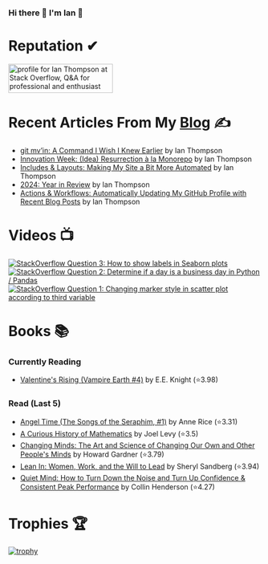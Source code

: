 ### Hi there 👋 I'm Ian 🙂

# Reputation ✔
<a href="https://stackoverflow.com/users/6509519/ian-thompson"><img src="https://stackoverflow.com/users/flair/6509519.png?theme=dark" width="208" height="58" alt="profile for Ian Thompson at Stack Overflow, Q&amp;A for professional and enthusiast programmers" title="profile for Ian Thompson at Stack Overflow, Q&amp;A for professional and enthusiast programmers"></a>

# Recent Articles From My [Blog](https://it176131.github.io/) ✍
<!-- BLOG START -->
- [git mv’in: A Command I Wish I Knew Earlier](https://it176131.github.io/2025/04/01/til-git-mv.html) by Ian Thompson
- [Innovation Week: (Idea) Resurrection à la Monorepo](https://it176131.github.io/2025/03/28/innovation-week.html) by Ian Thompson
- [Includes &amp; Layouts: Making My Site a Bit More Automated](https://it176131.github.io/2025/03/01/includes-layouts.html) by Ian Thompson
- [2024: Year in Review](https://it176131.github.io/2025/01/31/year-in-review.html) by Ian Thompson
- [Actions &amp; Workflows: Automatically Updating My GitHub Profile with Recent Blog Posts](https://it176131.github.io/2025/01/25/recent-posts-action.html) by Ian Thompson
<!-- BLOG END -->

# Videos 📺
<!-- BEGIN YOUTUBE-CARDS -->
[![StackOverflow Question 3: How to show labels in Seaborn plots](https://ytcards.demolab.com/?id=QYfRsxFQ5lI&title=StackOverflow+Question+3%3A+How+to+show+labels+in+Seaborn+plots&lang=en&timestamp=1599508121&background_color=%230d1117&title_color=%23ffffff&stats_color=%23dedede&max_title_lines=1&width=250&border_radius=5 "StackOverflow Question 3: How to show labels in Seaborn plots")](https://www.youtube.com/watch?v=QYfRsxFQ5lI)
[![StackOverflow Question 2: Determine if a day is a business day in Python / Pandas](https://ytcards.demolab.com/?id=U9-vvk51-Ac&title=StackOverflow+Question+2%3A+Determine+if+a+day+is+a+business+day+in+Python+%2F+Pandas&lang=en&timestamp=1598928356&background_color=%230d1117&title_color=%23ffffff&stats_color=%23dedede&max_title_lines=1&width=250&border_radius=5 "StackOverflow Question 2: Determine if a day is a business day in Python / Pandas")](https://www.youtube.com/watch?v=U9-vvk51-Ac)
[![StackOverflow Question 1: Changing marker style in scatter plot according to third variable](https://ytcards.demolab.com/?id=KfXANG9X524&title=StackOverflow+Question+1%3A+Changing+marker+style+in+scatter+plot+according+to+third+variable&lang=en&timestamp=1598284234&background_color=%230d1117&title_color=%23ffffff&stats_color=%23dedede&max_title_lines=1&width=250&border_radius=5 "StackOverflow Question 1: Changing marker style in scatter plot according to third variable")](https://www.youtube.com/watch?v=KfXANG9X524)
<!-- END YOUTUBE-CARDS -->

# Books 📚
### Currently Reading
<!-- GOODREADS-READING-LIST:START -->
- [Valentine's Rising (Vampire Earth #4)](https://www.goodreads.com/review/show/7829451439?utm_medium=api&utm_source=rss) by E.E. Knight (⭐️3.98)
<!-- GOODREADS-READING-LIST:END -->

### Read (Last 5)
<!-- GOODREADS-READ-LIST:START -->
- [Angel Time (The Songs of the Seraphim, #1)](https://www.goodreads.com/review/show/7734758349?utm_medium=api&utm_source=rss) by Anne Rice (⭐️3.31)
- [A Curious History of Mathematics](https://www.goodreads.com/review/show/7588654531?utm_medium=api&utm_source=rss) by Joel Levy (⭐️3.5)
- [Changing Minds: The Art and Science of Changing Our Own and Other People's Minds](https://www.goodreads.com/review/show/7521121067?utm_medium=api&utm_source=rss) by Howard Gardner (⭐️3.79)
- [Lean In: Women, Work, and the Will to Lead](https://www.goodreads.com/review/show/6308278802?utm_medium=api&utm_source=rss) by Sheryl Sandberg (⭐️3.94)
- [Quiet Mind: How to Turn Down the Noise and Turn Up Confidence & Consistent Peak Performance](https://www.goodreads.com/review/show/7464849693?utm_medium=api&utm_source=rss) by Collin Henderson (⭐️4.27)
<!-- GOODREADS-READ-LIST:END -->

# Trophies 🏆
[![trophy](https://github-profile-trophy.vercel.app/?username=it176131&theme=dracula)](https://github.com/ryo-ma/github-profile-trophy)

<!--
**it176131/it176131** is a ✨ _special_ ✨ repository because its `README.md` (this file) appears on your GitHub profile.

Here are some ideas to get you started:

- 🔭 I’m currently working on ...
- 🌱 I’m currently learning ...
- 👯 I’m looking to collaborate on ...
- 🤔 I’m looking for help with ...
- 💬 Ask me about ...
- 📫 How to reach me: ...
- 😄 Pronouns: ...
- ⚡ Fun fact: ...
-->
